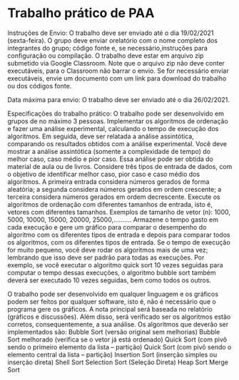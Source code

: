 # Trabalho prático de PAA

Instruções de Envio:
O trabalho deve ser enviado até o dia 19/02/2021 (sexta-feira). 
O grupo deve enviar orelatório com o nome completo dos integrantes do grupo; código fonte e, se necessário,instruções para configuração ou compilação. O trabalho deve estar em arquivo zip submetido via Google Classroom. Note que o arquivo zip não deve conter executáveis, para o Classroom não barrar o envio. Se for necessário enviar executáveis, envie um documento com um link para download do trabalho ou dos códigos fonte.

Data máxima para envio:
O trabalho deve ser enviado até o dia 26/02/2021.

Especificações do trabalho prático:
O trabalho pode ser desenvolvido em grupos de no máximo 3 pessoas.
Implementar os algoritmos de ordenação e fazer uma análise experimental, calculando o tempo de execução dos algoritmos. Em seguida, deve ser relatada a análise assintótica,
comparando os resultados obtidos com a análise experimental. Você deve mostrar a análise assintótica (somente a complexidade de tempo) do melhor caso, caso médio e pior caso. Essa análise pode ser obtida do material de aula ou de livros.
Considere três tipos de entrada de dados, com o objetivo de identificar melhor caso, pior caso e caso médio dos algoritmos. A primeira entrada considera números gerados de forma aleatória; a segunda considera números gerados em ordem crescente; a terceira
considera números gerados em ordem decrescente.
Execute os algoritmos de ordenação com diferentes tamanhos de entrada, isto é, vetores com diferentes tamanhos. Exemplos de tamanho de vetor (n): 1000, 5000, 10000, 15000,
20000, 25000,..........
Armazene o tempo gasto em cada execução e gere um gráfico para comparar o desempenho do algoritmo com os diferentes tipos de entrada e depois para comparar todos os algoritmos, com os diferentes tipos de entrada.
Se o tempo de execução for muito pequeno, você deve rodar os algoritmos mais de uma vez;
lembrando que isso deve ser padrão para todas as execuções. 
Por exemplo, se você executar o algoritmo quick sort 10 vezes seguidas para computar o tempo dessas execuções, o algoritmo bubble sort também deverá ser executado 10 vezes seguidas, bem como todos os outros.

O trabalho pode ser desenvolvido em qualquer linguagem e os gráficos podem ser feitos por qualquer software, isto é, não é necessário que o programa gere os gráficos.
A nota principal será baseada no relatório (gráficos e discussões). Além disso, será verificado ser os algoritmos estão corretos, consequentemente, a sua análise.
Os algoritmos que deverão ser implementados são:
Bubble Sort (versão original sem melhorias)
Bubble Sort melhorado (verifica se o vetor já está ordenado)
Quick Sort (com pivô sendo o primeiro elemento da lista – partição)
Quick Sort (com pivô sendo o elemento central da lista – partição)
Insertion Sort (inserção simples ou inserção direta)
Shell Sort
Selection Sort (Seleção Direta)
Heap Sort
Merge Sort
